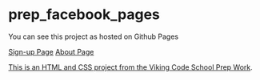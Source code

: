 prep_facebook_pages
===================

You can see this project as hosted on Github Pages

[Sign-up Page](https://rttomlinson.github.io/project_prep_facebook_pages/)
[About Page](https://rttomlinson.github.io/project_prep_facebook_pages/)







[This is an HTML and CSS project from the Viking Code School Prep Work](http://www.vikingcodeschool.com/web-markup-and-coding/let-s-build-facebook).
